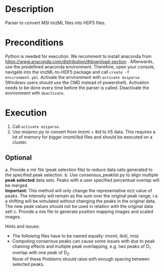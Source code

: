 # Description
Parser to convert MSI imzML files into HDF5 files.

# Preconditions
Python is needed for execution. We recomment to install anaconda from https://www.anaconda.com/distribution/#download-section .
Afterwards, use the predefined anaconda environment. Therefore, open your console, navigate into the imzML-to-HDF5 package and call `create -f environment.yml`.
Activate the environment with `activate msiparse` (Windows users should use the CMD instead of powershell). Activation needs to be done every time before the parser is called.
Deactivate the environment with `deactivate`.

# Execution
1. Call `activate msiparse`.
2. Use msiproc.py to convert from imzml + ibd to h5 data. This requires a lot of memory for bigger imzml/ibd files and should be executed on a cluster.

## Optional
a. Provide a mir file (peak selection file) to reduce data sets generated to the specified peak selection.
b. Use consensus_peaklist.py to align multiple **peak selected** data sets. Peaks with a user specified percentual overlap will be merged. <br> **Important:** This method will only change the representative *m/z* value of peaks. The intensity will remain as the sum over the original peak range, i.e. a shifting will be simulated without changing the peaks in the original data. The new peak values should not be used in relation with the original data set!
c. Provide a mis file to generate position mapping images and scaled images.

Hints and issues:
 * The following files have to be named equally: imzml, ibd(, mis).
 * Computing consensus peaks can cause some issues with due to peak chaining effects and multiple peak overlapping, e.g. two peaks of D<sub>1</sub> overlap with one peak of D<sub>2</sub>. <br> None of these Problems should raise with enough spacing between selected peaks.